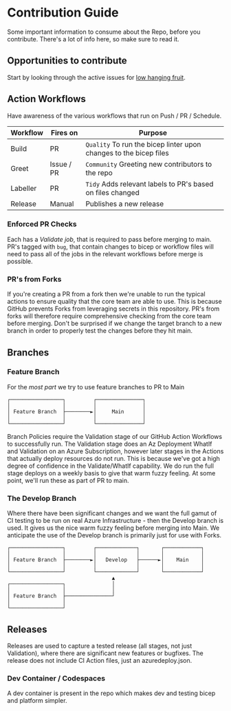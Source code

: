 # Contribution Guide

Some important information to consume about the Repo, before you contribute. There's a lot of info here, so make sure to read it.

## Opportunities to contribute

Start by looking through the active issues for [low hanging fruit](https://github.com/azure/osdu-bicep/issues?q=is%3Aissue+is%3Aopen+label%3A%22good+first+issue%22).

## Action Workflows

Have awareness of the various workflows that run on Push / PR / Schedule.

| Workflow | Fires on   | Purpose                                                           |
| -------- | ---------- | ----------------------------------------------------------------- |
| Build    | PR         | `Quality` To run the bicep linter upon changes to the bicep files |
| Greet    | Issue / PR | `Community` Greeting new contributors to the repo                 |
| Labeller | PR         | `Tidy` Adds relevant labels to PR's based on files changed        |
| Release  | Manual     | Publishes a new release                                           |

### Enforced PR Checks

Each has a _Validate job_, that is required to pass before merging to main. PR's tagged with `bug`, that contain changes to bicep or workflow files will need to pass all of the jobs in the relevant workflows before merge is possible.

### PR's from Forks

If you're creating a PR from a fork then we're unable to run the typical actions to ensure quality that the core team are able to use. This is because GitHub prevents Forks from leveraging secrets in this repository. PR's from forks will therefore require comprehensive checking from the core team before merging. Don't be surprised if we change the target branch to a new branch in order to properly test the changes before they hit main.

## Branches

### Feature Branch

For the _most part_ we try to use feature branches to PR to Main

```text
┌─────────────────┐         ┌───────────────┐
│                 │         │               │
│ Feature Branch  ├────────►│     Main      │
│                 │         │               │
└─────────────────┘         └───────────────┘

```

Branch Policies require the Validation stage of our GitHub Action Workflows to successfully run. The Validation stage does an Az Deployment WhatIf and Validation on an Azure Subscription, however later stages in the Actions that actually deploy resources do not run. This is because we've got a high degree of confidence in the Validate/WhatIf capability. We do run the full stage deploys on a weekly basis to give that warm fuzzy feeling. At some point, we'll run these as part of PR to main.

### The Develop Branch

Where there have been significant changes and we want the full gamut of CI testing to be run on real Azure Infrastructure - then the Develop branch is used.
It gives us the nice warm fuzzy feeling before merging into Main.
We anticipate the use of the Develop branch is primarily just for use with Forks.

```text
┌─────────────────┐         ┌─────────────┐       ┌────────────┐
│                 │         │             │       │            │
│ Feature Branch  ├────────►│   Develop   ├──────►│    Main    │
│                 │         │             │       │            │
└─────────────────┘         └─────────────┘       └────────────┘
                                  ▲
┌─────────────────┐               │
│                 │               │
│ Feature Branch  ├───────────────┘
│                 │
└─────────────────┘

```

## Releases

Releases are used to capture a tested release (all stages, not just Validation), where there are significant new features or bugfixes. The release does not include CI Action files, just an azuredeploy.json.

### Dev Container / Codespaces

A dev container is present in the repo which makes dev and testing bicep and platform simpler.
